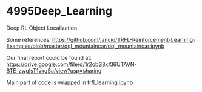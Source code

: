 # 4995Deep_Learning
Deep RL Object Localization 

Some references:
https://github.com/jancio/TRFL-Reinforcement-Learning-Examples/blob/master/dql_mountaincar/dql_mountaincar.ipynb

Our final report could be found at:
https://drive.google.com/file/d/1r2obS8xXI6UTAVN-BTE_zwgIsT1vkgSa/view?usp=sharing

Main part of code is wrapped in trfl_learning.ipynb
